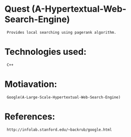 # Quest (A-Hypertextual-Web-Search-Engine)
     Provides local searching using pagerank algorithm.
# Technologies used:
     C++
# Motiavation:
     Google(A-Large-Scale-Hypertextual-Web-Search-Engine)
# References:
     http://infolab.stanford.edu/~backrub/google.html
